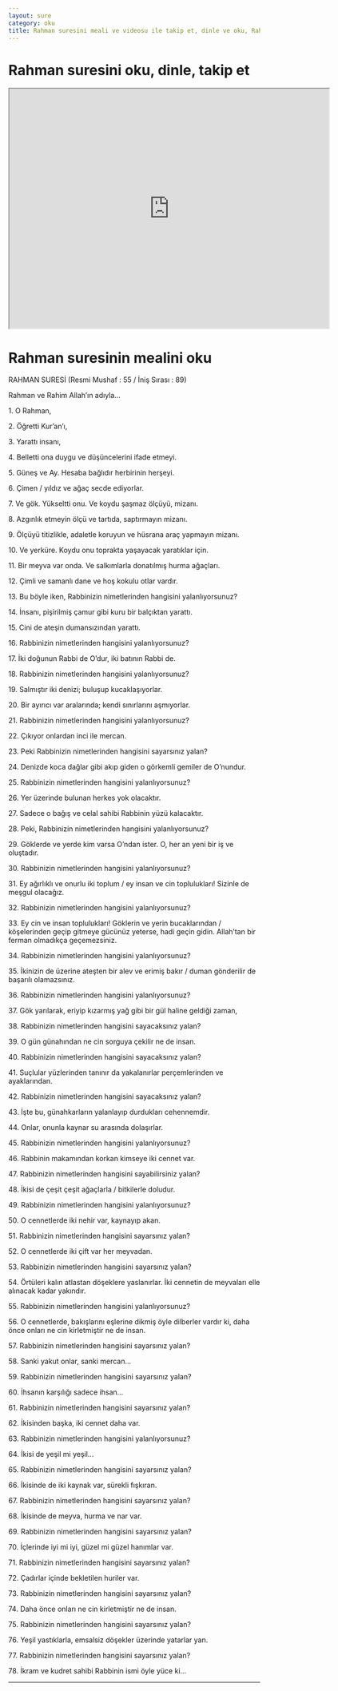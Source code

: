 ```yaml
---
layout: sure
category: oku
title: Rahman suresini meali ve videosu ile takip et, dinle ve oku, Rahman dinle, Rahman meali.
---
```


<div class="container">
  <div class="row">
    <div class="col-lg-12">
      <h1>Rahman suresini oku, dinle, takip et</h1>
      <div class="div-youtube-embed">
        <iframe width="640" height="480" src="https://www.youtube.com/embed/http://">frameborder="0" allowfullscreen></iframe>
      </div>
    </div>
  </div>

  <div class="row">
    <div class="col-lg-12">
      <h1>Rahman suresinin mealini oku</h1>
      <div><p></p><p></p><p>RAHMAN SURESİ (Resmi Mushaf : 55 / İniş Sırası : 89)</p><p>Rahman ve Rahim Allah’ın adıyla…</p><p></p><p></p><p>1. O Rahman,</p><p></p><p></p><p>2. Öğretti Kur’an’ı,</p><p></p><p></p><p>3. Yarattı insanı,</p><p></p><p></p><p>4. Belletti ona duygu ve düşüncelerini ifade etmeyi.</p><p></p><p></p><p>5. Güneş ve Ay. Hesaba bağlıdır herbirinin herşeyi.</p><p></p><p></p><p>6. Çimen / yıldız ve ağaç secde ediyorlar.</p><p></p><p></p><p>7. Ve gök. Yükseltti onu. Ve koydu şaşmaz ölçüyü, mizanı.</p><p></p><p></p><p>8. Azgınlık etmeyin ölçü ve tartıda, saptırmayın mizanı.</p><p></p><p></p><p>9. Ölçüyü titizlikle, adaletle koruyun ve hüsrana araç yapmayın mizanı.</p><p></p><p></p><p>10. Ve yerküre. Koydu onu toprakta yaşayacak yaratıklar için.</p><p></p><p></p><p>11. Bir meyva var onda. Ve salkımlarla donatılmış hurma ağaçları.</p><p></p><p></p><p>12. Çimli ve samanlı dane ve hoş kokulu otlar vardır.</p><p></p><p></p><p>13. Bu böyle iken, Rabbinizin nimetlerinden hangisini yalanlıyorsunuz?</p><p></p><p></p><p>14. İnsanı, pişirilmiş çamur gibi kuru bir balçıktan yarattı.</p><p></p><p></p><p>15. Cini de ateşin dumansızından yarattı.</p><p></p><p></p><p>16. Rabbinizin nimetlerinden hangisini yalanlıyorsunuz?</p><p></p><p></p><p>17. İki doğunun Rabbi de O’dur, iki batının Rabbi de.</p><p></p><p></p><p>18. Rabbinizin nimetlerinden hangisini yalanlıyorsunuz?</p><p></p><p></p><p>19. Salmıştır iki denizi; buluşup kucaklaşıyorlar.</p><p></p><p></p><p>20. Bir ayırıcı var aralarında; kendi sınırlarını aşmıyorlar.</p><p></p><p></p><p>21. Rabbinizin nimetlerinden hangisini yalanlıyorsunuz?</p><p></p><p></p><p>22. Çıkıyor onlardan inci ile mercan.</p><p></p><p></p><p>23. Peki Rabbinizin nimetlerinden hangisini sayarsınız yalan?</p><p></p><p></p><p>24. Denizde koca dağlar gibi akıp giden o görkemli gemiler de O’nundur.</p><p></p><p></p><p>25. Rabbinizin nimetlerinden hangisini yalanlıyorsunuz?</p><p></p><p></p><p>26. Yer üzerinde bulunan herkes yok olacaktır.</p><p></p><p></p><p>27. Sadece o bağış ve celal sahibi Rabbinin yüzü kalacaktır.</p><p></p><p></p><p>28. Peki, Rabbinizin nimetlerinden hangisini yalanlıyorsunuz?</p><p></p><p></p><p>29. Göklerde ve yerde kim varsa O’ndan ister. O, her an yeni bir iş ve oluştadır.</p><p></p><p></p><p>30. Rabbinizin nimetlerinden hangisini yalanlıyorsunuz?</p><p></p><p></p><p>31. Ey ağırlıklı ve onurlu iki toplum / ey insan ve cin toplulukları! Sizinle de meşgul olacağız.</p><p></p><p></p><p>32. Rabbinizin nimetlerinden hangisini yalanlıyorsunuz?</p><p></p><p></p><p>33. Ey cin ve insan toplulukları! Göklerin ve yerin bucaklarından / köşelerinden geçip gitmeye gücünüz yeterse, hadi geçin gidin. Allah’tan bir ferman olmadıkça geçemezsiniz.</p><p></p><p></p><p>34. Rabbinizin nimetlerinden hangisini yalanlıyorsunuz?</p><p></p><p></p><p>35. İkinizin de üzerine ateşten bir alev ve erimiş bakır / duman gönderilir de başarılı olamazsınız.</p><p></p><p></p><p>36. Rabbinizin nimetlerinden hangisini yalanlıyorsunuz?</p><p></p><p></p><p>37. Gök yarılarak, eriyip kızarmış yağ gibi bir gül haline geldiği zaman,</p><p></p><p></p><p>38. Rabbinizin nimetlerinden hangisini sayacaksınız yalan?</p><p></p><p></p><p>39. O gün günahından ne cin sorguya çekilir ne de insan.</p><p></p><p></p><p>40. Rabbinizin nimetlerinden hangisini sayacaksınız yalan?</p><p></p><p></p><p>41. Suçlular yüzlerinden tanınır da yakalanırlar perçemlerinden ve ayaklarından.</p><p></p><p></p><p>42. Rabbinizin nimetlerinden hangisini sayacaksınız yalan?</p><p></p><p></p><p>43. İşte bu, günahkarların yalanlayıp durdukları cehennemdir.</p><p></p><p></p><p>44. Onlar, onunla kaynar su arasında dolaşırlar.</p><p></p><p></p><p>45. Rabbinizin nimetlerinden hangisini yalanlıyorsunuz?</p><p></p><p></p><p>46. Rabbinin makamından korkan kimseye iki cennet var.</p><p></p><p></p><p>47. Rabbinizin nimetlerinden hangisini sayabilirsiniz yalan?</p><p></p><p></p><p>48. İkisi de çeşit çeşit ağaçlarla / bitkilerle doludur.</p><p></p><p></p><p>49. Rabbinizin nimetlerinden hangisini yalanlıyorsunuz?</p><p></p><p></p><p>50. O cennetlerde iki nehir var, kaynayıp akan.</p><p></p><p></p><p>51. Rabbinizin nimetlerinden hangisini sayarsınız yalan?</p><p></p><p></p><p>52. O cennetlerde iki çift var her meyvadan.</p><p></p><p></p><p>53. Rabbinizin nimetlerinden hangisini sayarsınız yalan?</p><p></p><p></p><p>54. Örtüleri kalın atlastan döşeklere yaslanırlar. İki cennetin de meyvaları elle alınacak kadar yakındır.</p><p></p><p></p><p>55. Rabbinizin nimetlerinden hangisini yalanlıyorsunuz?</p><p></p><p></p><p>56. O cennetlerde, bakışlarını eşlerine dikmiş öyle dilberler vardır ki, daha önce onları ne cin kirletmiştir ne de insan.</p><p></p><p></p><p>57. Rabbinizin nimetlerinden hangisini sayarsınız yalan?</p><p></p><p></p><p>58. Sanki yakut onlar, sanki mercan…</p><p></p><p></p><p>59. Rabbinizin nimetlerinden hangisini sayarsınız yalan?</p><p></p><p></p><p>60. İhsanın karşılığı sadece ihsan…</p><p></p><p></p><p>61. Rabbinizin nimetlerinden hangisini sayarsınız yalan?</p><p></p><p></p><p>62. İkisinden başka, iki cennet daha var.</p><p></p><p></p><p>63. Rabbinizin nimetlerinden hangisini yalanlıyorsunuz?</p><p></p><p></p><p>64. İkisi de yeşil mi yeşil…</p><p></p><p></p><p>65. Rabbinizin nimetlerinden hangisini sayarsınız yalan?</p><p></p><p></p><p>66. İkisinde de iki kaynak var, sürekli fışkıran.</p><p></p><p></p><p>67. Rabbinizin nimetlerinden hangisini sayarsınız yalan?</p><p></p><p></p><p>68. İkisinde de meyva, hurma ve nar var.</p><p></p><p></p><p>69. Rabbinizin nimetlerinden hangisini sayarsınız yalan?</p><p></p><p></p><p>70. İçlerinde iyi mi iyi, güzel mi güzel hanımlar var.</p><p></p><p></p><p>71. Rabbinizin nimetlerinden hangisini sayarsınız yalan?</p><p></p><p></p><p>72. Çadırlar içinde bekletilen huriler var.</p><p></p><p></p><p>73. Rabbinizin nimetlerinden hangisini sayarsınız yalan?</p><p></p><p></p><p>74. Daha önce onları ne cin kirletmiştir ne de insan.</p><p></p><p></p><p>75. Rabbinizin nimetlerinden hangisini sayarsınız yalan?</p><p></p><p></p><p>76. Yeşil yastıklarla, emsalsiz döşekler üzerinde yatarlar yan.</p><p></p><p></p><p>77. Rabbinizin nimetlerinden hangisini sayarsınız yalan?</p><p></p><p></p><p>78. İkram ve kudret sahibi Rabbinin ismi öyle yüce ki…</p><p></p><p></p></div>
    </div>
  </div>
</div>
<hr />
